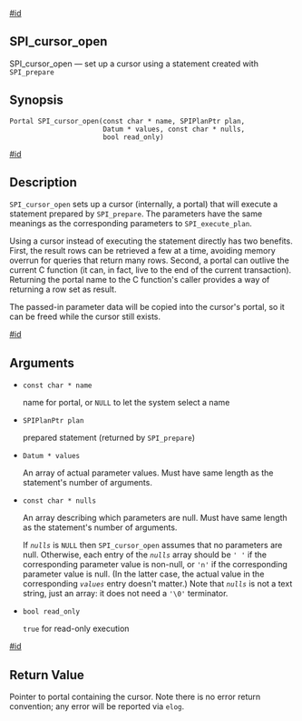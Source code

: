 [#id](#SPI-SPI-CURSOR-OPEN)

## SPI_cursor_open

SPI_cursor_open — set up a cursor using a statement created with `SPI_prepare`

## Synopsis

```
Portal SPI_cursor_open(const char * name, SPIPlanPtr plan,
                       Datum * values, const char * nulls,
                       bool read_only)
```

[#id](#id-1.8.12.8.19.5)

## Description

`SPI_cursor_open` sets up a cursor (internally, a portal) that will execute a statement prepared by `SPI_prepare`. The parameters have the same meanings as the corresponding parameters to `SPI_execute_plan`.

Using a cursor instead of executing the statement directly has two benefits. First, the result rows can be retrieved a few at a time, avoiding memory overrun for queries that return many rows. Second, a portal can outlive the current C function (it can, in fact, live to the end of the current transaction). Returning the portal name to the C function's caller provides a way of returning a row set as result.

The passed-in parameter data will be copied into the cursor's portal, so it can be freed while the cursor still exists.

[#id](#id-1.8.12.8.19.6)

## Arguments

- `const char * name`

  name for portal, or `NULL` to let the system select a name

- `SPIPlanPtr plan`

  prepared statement (returned by `SPI_prepare`)

- `Datum * values`

  An array of actual parameter values. Must have same length as the statement's number of arguments.

- `const char * nulls`

  An array describing which parameters are null. Must have same length as the statement's number of arguments.

  If _`nulls`_ is `NULL` then `SPI_cursor_open` assumes that no parameters are null. Otherwise, each entry of the _`nulls`_ array should be `' '` if the corresponding parameter value is non-null, or `'n'` if the corresponding parameter value is null. (In the latter case, the actual value in the corresponding _`values`_ entry doesn't matter.) Note that _`nulls`_ is not a text string, just an array: it does not need a `'\0'` terminator.

- `bool read_only`

  `true` for read-only execution

[#id](#id-1.8.12.8.19.7)

## Return Value

Pointer to portal containing the cursor. Note there is no error return convention; any error will be reported via `elog`.
